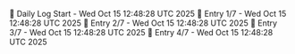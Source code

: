 📅 Daily Log Start - Wed Oct 15 12:48:28 UTC 2025
📌 Entry 1/7 - Wed Oct 15 12:48:28 UTC 2025
📌 Entry 2/7 - Wed Oct 15 12:48:28 UTC 2025
📌 Entry 3/7 - Wed Oct 15 12:48:28 UTC 2025
📌 Entry 4/7 - Wed Oct 15 12:48:28 UTC 2025
